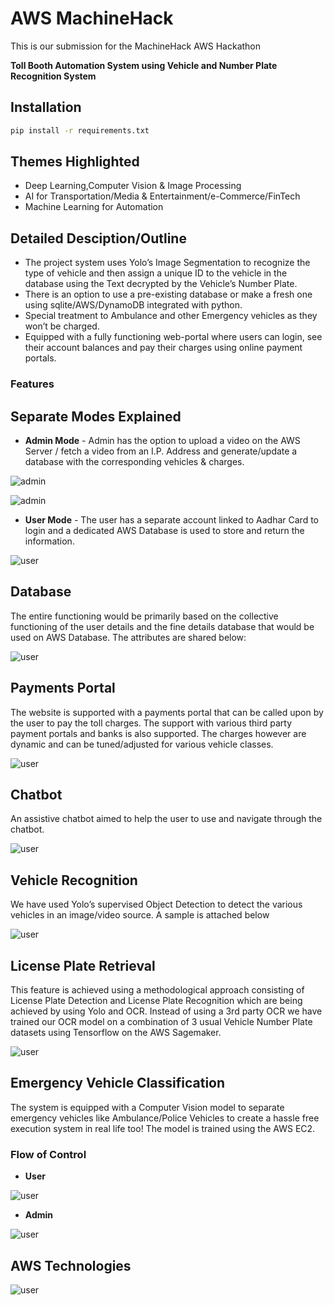 # AWS MachineHack

This is our submission for the MachineHack AWS Hackathon 

**Toll Booth Automation System using Vehicle and Number Plate Recognition System**

## Installation

```bash
pip install -r requirements.txt
```

##  Themes Highlighted 
- Deep Learning,Computer Vision & Image Processing
- AI for Transportation/Media & Entertainment/e-Commerce/FinTech
- Machine Learning for Automation

## Detailed Desciption/Outline 
- The project system uses Yolo’s Image Segmentation to recognize the type of vehicle and then assign a unique ID to the vehicle in the database using the Text decrypted by the Vehicle’s Number Plate.
- There is an option to use a pre-existing database or make a fresh one using sqlite/AWS/DynamoDB  integrated with python.
- Special treatment to Ambulance and other Emergency vehicles as they won’t be charged.
- Equipped with a fully functioning web-portal where users can login, see their account balances and pay their charges using online payment portals.

### Features

## Separate Modes Explained
- **Admin Mode** - Admin has the option to upload a video on the AWS Server / fetch a video from an I.P. Address and generate/update a database with the corresponding vehicles & charges.   

![admin](https://github.com/namantuli18/Amazon-Web-Services-Hackathon/blob/master/img/5.jpg)

![admin](https://github.com/namantuli18/Amazon-Web-Services-Hackathon/blob/master/img/6.jpg)

- **User Mode** - The user has a separate account linked to Aadhar Card to login and a dedicated AWS Database is used to store and return the information.

![user](https://github.com/namantuli18/Amazon-Web-Services-Hackathon/blob/master/img/3.jpg)

## Database  
The entire functioning would be primarily based on the collective functioning of the user details and the fine details database that would be used on AWS Database. The attributes are shared below:

![user](https://github.com/namantuli18/Amazon-Web-Services-Hackathon/blob/master/img/10.jpg)

## Payments Portal  
The website is supported with a payments portal that can be called upon by the user to pay the toll charges. The support with various third party payment portals and banks is also supported. The charges however are dynamic and can be tuned/adjusted for various vehicle classes.

![user](https://github.com/namantuli18/Amazon-Web-Services-Hackathon/blob/master/img/4.jpg)

## Chatbot  
An assistive chatbot aimed to help the user to use and navigate through the chatbot.

![user](https://github.com/namantuli18/Amazon-Web-Services-Hackathon/blob/master/img/8.jpg)

## Vehicle Recognition 
We have used Yolo’s supervised Object Detection to detect the various vehicles in an image/video source. A sample is attached below

![user](https://github.com/namantuli18/Amazon-Web-Services-Hackathon/blob/master/img/1.jpg)


## License Plate Retrieval
This feature is achieved using a methodological approach consisting of License Plate Detection and License Plate Recognition which are being achieved by using Yolo and OCR. Instead of using a 3rd party OCR we have trained our OCR model on a combination of 3 usual Vehicle Number Plate datasets using Tensorflow on the AWS Sagemaker.

![user](https://github.com/namantuli18/Amazon-Web-Services-Hackathon/blob/master/img/9.jpg)

##  Emergency Vehicle Classification  
The system is equipped with a Computer Vision model to separate emergency vehicles like Ambulance/Police Vehicles to create a hassle free execution system in real life too! The model is trained using the AWS EC2.

### Flow of Control
- **User**

![user](https://github.com/namantuli18/Amazon-Web-Services-Hackathon/blob/master/img/user.png)

- **Admin**

![user](https://github.com/namantuli18/Amazon-Web-Services-Hackathon/blob/master/img/My%20First%20Document%20(1).png)

## AWS Technologies
![user](https://i.ibb.co/WVWcPXC/Screenshot-59.png)
